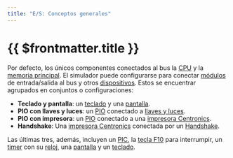```yaml
---
title: "E/S: Conceptos generales"
---
```


# {{ $frontmatter.title }}

Por defecto, los únicos componentes conectados al bus la [CPU](../computer/cpu) y la [memoria principal](../computer/memory). El simulador puede configurarse para conectar [módulos](./modules/index) de entrada/salida al bus y otros [dispositivos](./devices/index). Estos se encuentrar agrupados en conjuntos o configuraciones:

- **Teclado y pantalla**: un [teclado](./devices/keyboard) y una [pantalla](./devices/screen).
- **PIO con llaves y luces**: un [PIO](./modules/pio) conectado a [llaves y luces](./devices/switches-and-leds).
- **PIO con impresora**: un [PIO](./modules/pio) conectado a una [impresora Centronics](./devices/printer).
- **Handshake**: Una [impresora Centronics](./devices/printer) conectada por un [Handshake](./modules/handshake).

Las últimas tres, además, incluyen un [PIC](./modules/pic), la [tecla F10](./devices/f10) para interrumpir, un [timer](./modules/timer) con su [reloj](./devices/clock), una [pantalla](./devices/screen) y un [teclado](./devices/keyboard).
